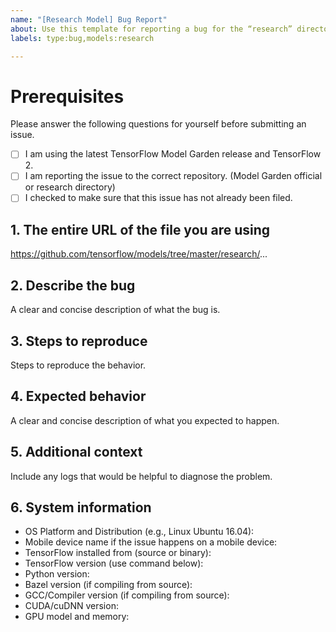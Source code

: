 ```yaml
---
name: "[Research Model] Bug Report"
about: Use this template for reporting a bug for the “research” directory
labels: type:bug,models:research

---
```

# Prerequisites

Please answer the following questions for yourself before submitting an issue.

- [ ] I am using the latest TensorFlow Model Garden release and TensorFlow 2.
- [ ] I am reporting the issue to the correct repository. (Model Garden official or research directory)
- [ ] I checked to make sure that this issue has not already been filed.

## 1. The entire URL of the file you are using

https://github.com/tensorflow/models/tree/master/research/...

## 2. Describe the bug

A clear and concise description of what the bug is.

## 3. Steps to reproduce

Steps to reproduce the behavior.

## 4. Expected behavior

A clear and concise description of what you expected to happen.

## 5. Additional context

Include any logs that would be helpful to diagnose the problem.

## 6. System information

- OS Platform and Distribution (e.g., Linux Ubuntu 16.04):
- Mobile device name if the issue happens on a mobile device:
- TensorFlow installed from (source or binary):
- TensorFlow version (use command below):
- Python version:
- Bazel version (if compiling from source):
- GCC/Compiler version (if compiling from source):
- CUDA/cuDNN version:
- GPU model and memory:

<!-- 
Collect system information using our environment capture script.
https://github.com/tensorflow/tensorflow/tree/master/tools/tf_env_collect.sh

You can also obtain the TensorFlow version with:

1. TensorFlow 1.0
`python -c "import tensorflow as tf; print(tf.GIT_VERSION, tf.VERSION)"`

2. TensorFlow 2.0
`python -c "import tensorflow as tf; print(tf.version.GIT_VERSION, tf.version.VERSION)"`
-->
